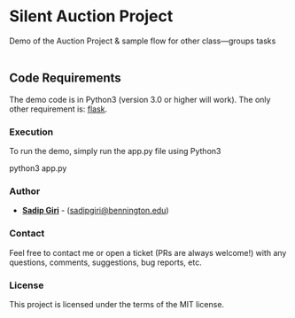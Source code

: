 # Silent Auction Project

Demo of the Auction Project & sample flow for other class—groups tasks  
<br/>
  
## Code Requirements

The demo code is in Python3 (version 3.0 or higher will work). The only other requirement is: <a href="http://flask.pocoo.org">flask</a>.


### Execution

To run the demo, simply run the app.py file using Python3

python3 app.py

### Author

* **<a href="https://sadipgiri.github.io">Sadip Giri</a>** - (sadipgiri@bennington.edu)

### Contact

Feel free to contact me or open a ticket (PRs are always welcome!) with any questions, comments, suggestions, bug reports, etc.

### License

This project is licensed under the terms of the MIT license.


